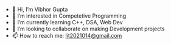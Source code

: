 - 👋 Hi, I’m Vibhor Gupta
- 👀 I’m interested in Competetive Programming
- 🌱 I’m currently learning C++, DSA, Web Dev
- 💞️ I’m looking to collaborate on making Development projects
- 📫 How to reach me: lit2021014@gmail.com

<!---
VibhorGupta321/VibhorGupta321 is a ✨ special ✨ repository because its `README.md` (this file) appears on your GitHub profile.
You can click the Preview link to take a look at your changes.
--->
